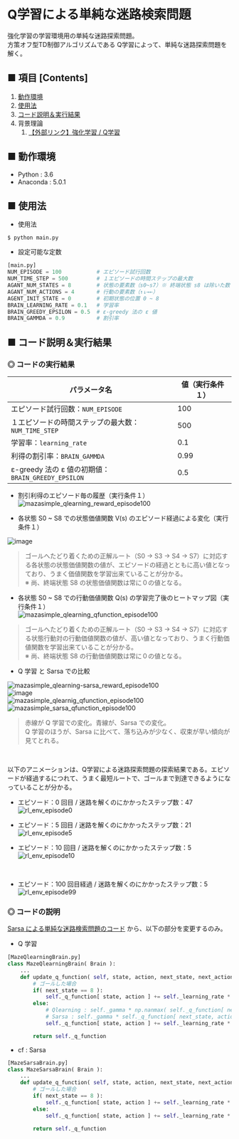 # Q学習による単純な迷路検索問題
強化学習の学習環境用の単純な迷路探索問題。<br>
方策オフ型TD制御アルゴリズムである Q学習によって、単純な迷路探索問題を解く。<br>

## ■ 項目 [Contents]
1. [動作環境](#動作環境)
1. [使用法](#使用法)
1. [コード説明＆実行結果](#コード説明＆実行結果)
1. 背景理論
    1. [【外部リンク】強化学習 / Q学習](https://github.com/Yagami360/My_NoteBook/blob/master/%E6%83%85%E5%A0%B1%E5%B7%A5%E5%AD%A6/%E6%83%85%E5%A0%B1%E5%B7%A5%E5%AD%A6_%E6%A9%9F%E6%A2%B0%E5%AD%A6%E7%BF%92_%E5%BC%B7%E5%8C%96%E5%AD%A6%E7%BF%92.md#Q%E5%AD%A6%E7%BF%92)


## ■ 動作環境

- Python : 3.6
- Anaconda : 5.0.1

## ■ 使用法

- 使用法
```
$ python main.py
```

- 設定可能な定数
```python
[main.py]
NUM_EPISODE = 100           # エピソード試行回数
NUM_TIME_STEP = 500         # １エピソードの時間ステップの最大数
AGANT_NUM_STATES = 8        # 状態の要素数（s0~s7）※ 終端状態 s8 は除いた数
AGANT_NUM_ACTIONS = 4       # 行動の要素数（↑↓→←）
AGENT_INIT_STATE = 0        # 初期状態の位置 0 ~ 8
BRAIN_LEARNING_RATE = 0.1   # 学習率
BRAIN_GREEDY_EPSILON = 0.5  # ε-greedy 法の ε 値
BRAIN_GAMMDA = 0.9          # 割引率
```

<a id="コード説明＆実行結果"></a>

## ■ コード説明＆実行結果

### ◎ コードの実行結果

|パラメータ名|値（実行条件１）|
|---|---|
|エピソード試行回数：`NUM_EPISODE`|100|
|１エピソードの時間ステップの最大数：`NUM_TIME_STEP`|500|
|学習率：`learning_rate`|0.1|
|利得の割引率：`BRAIN_GAMMDA`|0.99|
|ε-greedy 法の ε 値の初期値：`BRAIN_GREEDY_EPSILON`|0.5|

- 割引利得のエピソード毎の履歴（実行条件１）
![mazasimple_qlearning_reward_episode100](https://user-images.githubusercontent.com/25688193/53012236-c1e7cf00-3485-11e9-9813-71bf8bd5cc2d.png)<br>

- 各状態 S0 ~ S8 での状態価値関数 V(s) のエピソード経過による変化（実行条件１）<br>
<!--
![image](https://user-images.githubusercontent.com/25688193/52710903-e2baab00-2fd3-11e9-82f6-3d00011914ec.png)<br>
-->
![image](https://user-images.githubusercontent.com/25688193/53012133-7e8d6080-3485-11e9-89d2-8147ccbe05ee.png)<br>
> ゴールへたどり着くための正解ルート（S0 → S3 → S4 → S7）に対応する各状態の状態価値関数の値が、エピソードの経過とともに高い値となっており、うまく価値関数を学習出来ていることが分かる。<br>
> ※ 尚、終端状態 S8 の状態価値関数は常に０の値となる。<br>

- 各状態 S0 ~ S8 での行動価値関数 Q(s) の学習完了後のヒートマップ図（実行条件１）<br>
![mazasimple_qlearning_qfunction_episode100](https://user-images.githubusercontent.com/25688193/53012335-07a49780-3486-11e9-8659-9ad6c338ed36.png)<br>

> ゴールへたどり着くための正解ルート（S0 → S3 → S4 → S7）に対応する状態行動対の行動価値関数の値が、高い値となっており、うまく行動価値関数を学習出来ていることが分かる。<br>
> ※ 尚、終端状態 S8 の行動価値関数は常に０の値となる。<br>

- Q 学習 と Sarsa での比較<br>
<!--
![image](https://user-images.githubusercontent.com/25688193/52710776-848dc800-2fd3-11e9-87ba-d30f3a96aeeb.png)<br>
-->
![mazasimple_qlearning-sarsa_reward_episode100](https://user-images.githubusercontent.com/25688193/53013172-6e2ab500-3488-11e9-9251-59ae659edcec.png)<br>
![image](https://user-images.githubusercontent.com/25688193/53013122-4d625f80-3488-11e9-8c46-b9d7b39996a7.png)<br>
![mazasimple_qlearnig_qfunction_episode100](https://user-images.githubusercontent.com/25688193/53013276-b6e26e00-3488-11e9-9cd1-0d1af4e1a839.png)<br>
![mazasimple_sarsa_qfunction_episode100](https://user-images.githubusercontent.com/25688193/53013262-a7632500-3488-11e9-8e71-f9a86a50df32.png)<br>

> 赤線が Q 学習での変化。青線が、Sarsa での変化。<br>
> Q 学習のほうが、Sarsa に比べて、落ち込みが少なく、収束が早い傾向が見てとれる。<br>

<br>

以下のアニメーションは、Q学習による迷路探索問題の探索結果である。エピソードが経過するにつれて、うまく最短ルートで、ゴールまで到達できるようになっていることが分かる。<br>

- エピソード：0 回目 / 迷路を解くのにかかったステップ数：47<br>
![rl_env_episode0](https://user-images.githubusercontent.com/25688193/53012366-21de7580-3486-11e9-9d57-9a64de9611e1.gif)<br>

- エピソード：5 回目 / 迷路を解くのにかかったステップ数：21<br>
![rl_env_episode5](https://user-images.githubusercontent.com/25688193/53012367-21de7580-3486-11e9-84db-3508510d5527.gif)<br>

- エピソード：10 回目 / 迷路を解くのにかかったステップ数：5<br>
![rl_env_episode10](https://user-images.githubusercontent.com/25688193/53012364-2145df00-3486-11e9-93a7-7b2aba5c1ce4.gif)
<br>

- エピソード：100 回目経過 / 迷路を解くのにかかったステップ数：5
![rl_env_episode99](https://user-images.githubusercontent.com/25688193/53012529-8bf71a80-3486-11e9-9671-3eb905317687.gif)<br>


### ◎ コードの説明
[Sarsa による単純な迷路検索問題のコード](https://github.com/Yagami360/ReinforcementLearning_Exercises/tree/master/MazeSimple_Sarsa) から、以下の部分を変更するのみ。<br>

- Q 学習
```python
[MazeQlearningBrain.py]
class MazeQlearningBrain( Brain ):
    ...
    def update_q_function( self, state, action, next_state, next_action, reword ):
        # ゴールした場合
        if( next_state == 8 ):
            self._q_function[ state, action ] += self._learning_rate * ( reword - self._q_function[ state, action ] )
        else:
            # Qlearning : self._gamma * np.nanmax( self._q_function[ next_state, : ] )
            # Sarsa : self._gamma * self._q_function[ next_state, action ]
            self._q_function[ state, action ] += self._learning_rate * ( reword + self._gamma * np.nanmax( self._q_function[ next_state, : ] ) - self._q_function[ state, action ] )

        return self._q_function
```

- cf : Sarsa
```python
[MazeSarsaBrain.py]
class MazeSarsaBrain( Brain ):
    ...
    def update_q_function( self, state, action, next_state, next_action, reword ):
        # ゴールした場合
        if( next_state == 8 ):
            self._q_function[ state, action ] += self._learning_rate * ( reword - self._q_function[ state, action ] )
        else:
            self._q_function[ state, action ] += self._learning_rate * ( reword + self._gamma * self._q_function[ next_state, next_action ] - self._q_function[ state, action ] )

        return self._q_function
```